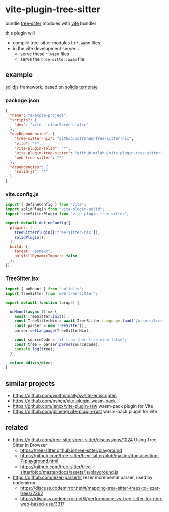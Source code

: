 # vite-plugin-tree-sitter

bundle [tree-sitter](https://github.com/tree-sitter/tree-sitter/tree/master/lib/binding_web) modules
with [vite](https://github.com/vitejs/vite) bundler

this plugin will

* compile tree-sitter modules to `*.wasm` files
* in the vite development server ...
  * serve these `*.wasm` files
  * serve the `tree-sitter.wasm` file

## example

[solidjs](https://github.com/solidjs/solid) framework,
based on [solidjs template](https://github.com/solidjs/templates/tree/master/js)

### package.json

```json
{
  "name": "example-project",
  "scripts": {
    "dev": "vite --clearScreen false"
  },
  "devDependencies": {
    "tree-sitter-nix": "github:cstrahan/tree-sitter-nix",
    "vite": "*",
    "vite-plugin-solid": "*",
    "vite-plugin-tree-sitter": "github:milahu/vite-plugin-tree-sitter",
    "web-tree-sitter": "*"
  },
  "dependencies": {
    "solid-js": "*"
  }
}
```

### vite.config.js

```js
import { defineConfig } from "vite";
import solidPlugin from "vite-plugin-solid";
import treeSitterPlugin from "vite-plugin-tree-sitter";

export default defineConfig({
  plugins: [
    treeSitterPlugin(['tree-sitter-nix']),
    solidPlugin(),
  ],
  build: {
    target: "esnext",
    polyfillDynamicImport: false,
  },
});
```

### TreeSitter.jsx

```jsx
import { onMount } from 'solid-js';
import TreeSitter from 'web-tree-sitter';

export default function (props) {

  onMount(async () => {
    await TreeSitter.init();
    const TreeSitterNix = await TreeSitter.Language.load('/assets/tree-sitter-nix.wasm');
    const parser = new TreeSitter();
    parser.setLanguage(TreeSitterNix);

    const sourceCode = 'if true then true else false';
    const tree = parser.parse(sourceCode);
    console.log(tree);
  }

  return <div></div>;
}
```

## similar projects

* https://github.com/wolfmcnally/svelte-emscripten
* https://github.com/nshen/vite-plugin-wasm-pack
* https://github.com/lencx/vite-plugin-rsw wasm-pack plugin for Vite
* https://github.com/gliheng/vite-plugin-rust wasm-pack plugin for vite

## related

* https://github.com/tree-sitter/tree-sitter/discussions/1024 Using Tree-Sitter in Browser
  * https://tree-sitter.github.io/tree-sitter/playground
  * https://github.com/tree-sitter/tree-sitter/blob/master/docs/section-7-playground.html
  * https://github.com/tree-sitter/tree-sitter/blob/master/docs/assets/js/playground.js
* https://github.com/lezer-parser/lr lezer incremental parser, used by codemirror
  * https://discuss.codemirror.net/t/mapping-tree-sitter-trees-to-lezer-trees/2362
  * https://discuss.codemirror.net/t/performance-vs-tree-sitter-for-non-web-based-use/3317

